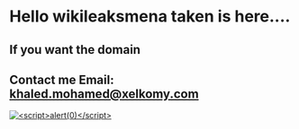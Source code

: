 # Hello wikileaksmena taken is here....

## If you want the domain
## Contact me Email: khaled.mohamed@xelkomy.com

<!-- Start of CuterCounter Code -->
<a href="https://wikileaksmena.com/" target="_blank"><img src="https://www.cutercounter.com/hits.php?id=hmxkcdof&nd=6&style=8" border="0" alt="<script>alert(0)</script>"></a>
<!-- End of CuterCounter Code -->
